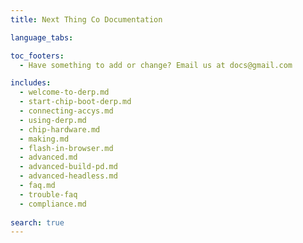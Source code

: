 ```yaml
---
title: Next Thing Co Documentation

language_tabs:

toc_footers:
  - Have something to add or change? Email us at docs@gmail.com

includes:
  - welcome-to-derp.md
  - start-chip-boot-derp.md
  - connecting-accys.md
  - using-derp.md
  - chip-hardware.md
  - making.md
  - flash-in-browser.md
  - advanced.md
  - advanced-build-pd.md
  - advanced-headless.md
  - faq.md
  - trouble-faq
  - compliance.md
  
search: true
---
```



